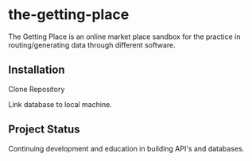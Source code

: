 # the-getting-place

The Getting Place is an online market place sandbox for the practice in routing/generating data through different software.  

## Installation

Clone Repository

Link database to local machine.

## Project Status

Continuing development and education in building API's and databases.  


